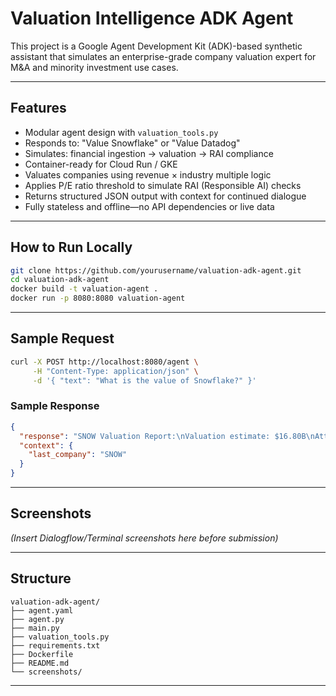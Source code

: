 # Valuation Intelligence ADK Agent

This project is a Google Agent Development Kit (ADK)-based synthetic assistant that simulates an enterprise-grade company valuation expert for M&A and minority investment use cases.

---

## Features
- Modular agent design with `valuation_tools.py`
- Responds to: "Value Snowflake" or "Value Datadog"
- Simulates: financial ingestion → valuation → RAI compliance
- Container-ready for Cloud Run / GKE
- Valuates companies using revenue × industry multiple logic
- Applies P/E ratio threshold to simulate RAI (Responsible AI) checks
- Returns structured JSON output with context for continued dialogue
- Fully stateless and offline—no API dependencies or live data

---

## How to Run Locally

```bash
git clone https://github.com/yourusername/valuation-adk-agent.git
cd valuation-adk-agent
docker build -t valuation-agent .
docker run -p 8080:8080 valuation-agent
```

---

## Sample Request

```bash
curl -X POST http://localhost:8080/agent \
     -H "Content-Type: application/json" \
     -d '{ "text": "What is the value of Snowflake?" }'
```

### Sample Response

```json
{
  "response": "SNOW Valuation Report:\nValuation estimate: $16.80B\nAttention: High P/E ratio may indicate RAI risk. Review recommended.",
  "context": {
    "last_company": "SNOW"
  }
}
```

---

## Screenshots
_(Insert Dialogflow/Terminal screenshots here before submission)_

---

## Structure

```
valuation-adk-agent/
├── agent.yaml
├── agent.py
├── main.py
├── valuation_tools.py
├── requirements.txt
├── Dockerfile
├── README.md
└── screenshots/
```

---
